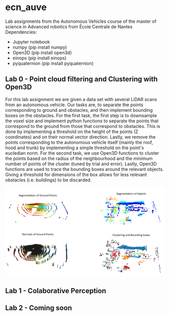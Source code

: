 # ecn_auve
Lab assignments from the Autonomous Vehicles course of the master of science in Advanced robotics from École Centrale de Nantes
Dependencies:
- Jupyter notebook
- numpy (pip install numpy)
- Open3D (pip install open3d)
- einops (pip install einops)
- pyquaternion (pip install pyquaternion) 

## Lab 0 - Point cloud filtering and Clustering with Open3D
For this lab assignment we are given a data set with several LiDAR scans from an autonomous vehicle. Our tasks are, to separate the points corresponding to ground and obstacles, and then implement bounding boxes on the obstacles.
For the first task, the first step is to downsample the voxel size and implement python functions to separate the points that correspond to the ground from those that correspond to obstacles. This is done by implementing a threshold on the height of the points (Z coordinates) and on their normal vector direction. Lastly, we remove the points corresponding to the autonomous vehicle itself (mainly the roof, hood and trunk) by implementing a simple threshold on the point's eucledian norm.
For the second task, we use Open3D functions to cluster the points based on the radius of the neighbourhood and the minimum number of points of the cluster (tuned by trial and error).
Lastly, Open3D functions are used to trace the bounding boxes around the relevant objects. Giving a threshold for dimensions of the box allows for less relevant obstacles (i.e. buildings) to be discarded.

![Results after completion](Lab0/Slide1.PNG)

## Lab 1 - Colaborative Perception


## Lab 2 - Coming soon
